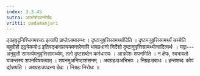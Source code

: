 ```yaml
---
index: 3.3.45
sutra: आक्रोशेऽवन्योर्ग्रहः
vritti: padamanjari
---
```


 ठ्ग्रहवृदृनिश्चिगमश्चऽ इत्यापि प्राप्तेऽयमारम्भः । दृष्टानुवृत्तिसामर्थ्यादिति । दृष्टमनुवृत्तिसामर्थ्यं यस्येति बहुव्रीहौ ठ्द्व्येकयोःऽ इतिवद्भावप्रत्ययमन्तरेणापि भावप्रधानो निर्देशो दृष्टानुवृत्तिसामर्थ्यत्वादित्यर्थः । यद्वा---अनुवृतौ सामर्त्यमनुवृत्तिसामर्थ्यम्, ततो दृष्टशब्देन कर्मधारयः । आक्रोशः शपनमिति । न क्षेपः, स्वभावतो घञन्तस्य शपनविषयत्वात् । शपनमुअनिष्टाशंसनम् । अवग्रहःउअभिभवः । निग्रहःउबाधः । हन्तशब्दः कोपं द्योतयति । अवग्रहःउपदस्य छेदः । निग्रहः निरोधः ॥